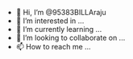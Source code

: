- 👋 Hi, I’m @95383BILLAraju
- 👀 I’m interested in ...
- 🌱 I’m currently learning ...
- 💞️ I’m looking to collaborate on ...
- 📫 How to reach me ...

<!---
95383BILLAraju/95383BILLAraju is a ✨ special ✨ repository because its `README.md` (this file) appears on your GitHub profile.
You can click the Preview link to take a look at your changes.
--->
